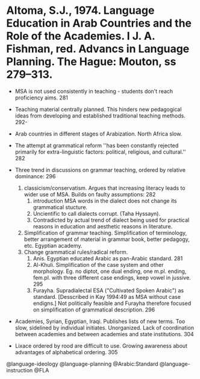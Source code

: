 # Altoma, S.J., 1974. Language Education in Arab Countries and the Role of the Academies.  I J. A. Fishman, red. Advancs in Language Planning. The Hague: Mouton, ss 279–313.

- MSA is not used consistently in teaching - students don't reach proficiency aims. 281

- Teaching material centrally planned. This hinders new pedagogical ideas from developing and established traditional teaching methods. 292-

- Arab countries in different stages of Arabization. North Africa slow.

- The attempt at grammatical reform  ''has been constantly rejected primarily for extra-linguistic factors: political, religious, and cultural.'' 282

- Three trend in discussions on grammar teaching, ordered by relative dominance: 296
  1. classicism/conservatism. Argues that increasing literacy leads to wider use of MSA. Builds on faulty assumptions: 282
     1. introduction  MSA words in the dialect does not change its grammatical stucture. 
     2. Uncientific to call dialects corrupt. (Taha Hyssayn). 
     3. Contradicted by actual trend of dialect being used for practical reasons in education and aesthetic reasons in literature.
  2. Simplification of grammar teaching. Simplification of terminology, better arrangement of material in grammar book, better pedagogy, etc. Egyptian academy.
  3. Change grammatical rules/radical reform.
     1. Anis. Egyptian educated Arabic as pan-Arabic standard. 281
     2. Al-Khuli. Simplification of the case system and other morphology. Eg. no diptot, one dual ending, one m.pl. ending, fem.pl. with three different case endings, keep vowel in jussive. 295
     3. Furayha. Supradialectal ESA ("Cultivated Spoken Arabic") as standard. [Desscribed in Kay 1994:49 as MSA without case endigns.] Not politically feasible and Furayha therefore focused on simplification of grammatical description. 296

- Academies, Syrian, Egyptian, Iraqi. Publishes lists of new terms. Too slow, sidelined by individual initiates. Unorganized. Lack of coordination between academies and between academies and state institutions. 304

- Lixace ordered by rood are difficult to use. Growing awareness about advantages of alphabetical ordering. 305

@language-ideology
@language-planning
@Arabic:Standard
@language-instruction
@FLA
